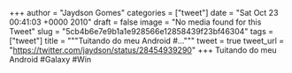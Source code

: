 
+++
author = "Jaydson Gomes"
categories = ["tweet"]
date = "Sat Oct 23 00:41:03 +0000 2010"
draft = false
image = "No media found for this Tweet"
slug = "5cb4b6e7e9b1a1e928566e12858439f23bf46304"
tags = ["tweet"]
title = """Tuitando do meu Android #..."""
tweet = true
tweet_url = "https://twitter.com/jaydson/status/28454939290"
+++
Tuitando do meu Android #Galaxy #Win
